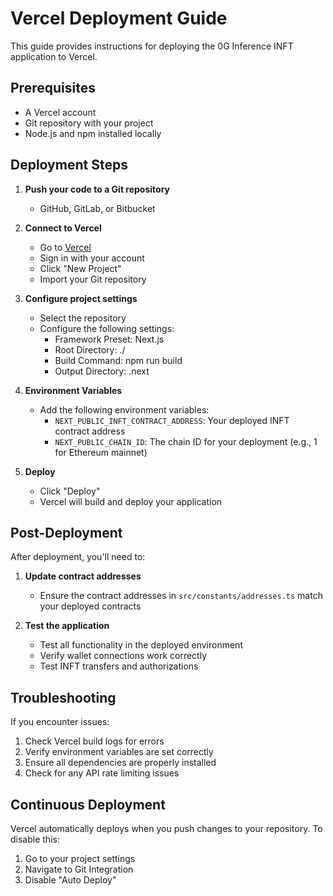 # Vercel Deployment Guide

This guide provides instructions for deploying the 0G Inference INFT application to Vercel.

## Prerequisites

- A Vercel account
- Git repository with your project
- Node.js and npm installed locally

## Deployment Steps

1. **Push your code to a Git repository**
   - GitHub, GitLab, or Bitbucket

2. **Connect to Vercel**
   - Go to [Vercel](https://vercel.com)
   - Sign in with your account
   - Click "New Project"
   - Import your Git repository

3. **Configure project settings**
   - Select the repository
   - Configure the following settings:
     - Framework Preset: Next.js
     - Root Directory: ./
     - Build Command: npm run build
     - Output Directory: .next

4. **Environment Variables**
   - Add the following environment variables:
     - `NEXT_PUBLIC_INFT_CONTRACT_ADDRESS`: Your deployed INFT contract address
     - `NEXT_PUBLIC_CHAIN_ID`: The chain ID for your deployment (e.g., 1 for Ethereum mainnet)

5. **Deploy**
   - Click "Deploy"
   - Vercel will build and deploy your application

## Post-Deployment

After deployment, you'll need to:

1. **Update contract addresses**
   - Ensure the contract addresses in `src/constants/addresses.ts` match your deployed contracts

2. **Test the application**
   - Test all functionality in the deployed environment
   - Verify wallet connections work correctly
   - Test INFT transfers and authorizations

## Troubleshooting

If you encounter issues:

1. Check Vercel build logs for errors
2. Verify environment variables are set correctly
3. Ensure all dependencies are properly installed
4. Check for any API rate limiting issues

## Continuous Deployment

Vercel automatically deploys when you push changes to your repository. To disable this:

1. Go to your project settings
2. Navigate to Git Integration
3. Disable "Auto Deploy"